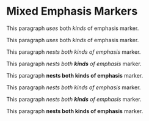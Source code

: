 # Mixed Emphasis Markers

This paragraph *uses* both _kinds_ of emphasis marker.

This paragraph _uses_ both *kinds* of emphasis marker.

This paragraph *nests both _kinds_ of emphasis* marker.

This paragraph *nests both __kinds__ of emphasis* marker.

This paragraph **nests both __kinds__ of emphasis** marker.

This paragraph _nests both *kinds* of emphasis_ marker.

This paragraph _nests both **kinds** of emphasis_ marker.

This paragraph __nests both **kinds** of emphasis__ marker.
